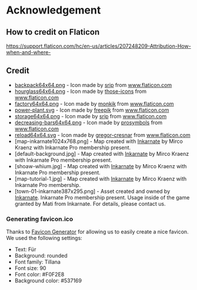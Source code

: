 # Acknowledgement

## How to credit on Flaticon

<https://support.flaticon.com/hc/en-us/articles/207248209-Attribution-How-when-and-where->

## Credit

- [backpack64x64.png](https://www.flaticon.com/free-icon/backpack_1243535#term=backpack&page=1&position=2) - Icon made by [srip](https://www.flaticon.com/authors/srip) from www.flaticon.com
- [hourglass64x64.png](https://www.flaticon.com/free-icon/hourglass_483610) - Icon made by [those-icons](https://www.flaticon.com/authors/those-icons) from www.flaticon.com
- [factory64x64.png](https://www.flaticon.com/free-icon/factory_1996732#term=factory&page=1&position=62) - Icon made by [monkik](https://www.flaticon.com/authors/monkik) from www.flaticon.com
- [power-plant.svg](https://www.flaticon.com/free-icon/eco-factory_2937857) - Icon made by [freepik](https://www.flaticon.com/authors/freepik) from www.flaticon.com
- [storage64x64.png](https://www.flaticon.com/free-icon/storage_1554623) - Icon made by [srip](https://www.flaticon.com/authors/srip) from www.flaticon.com
- [decreasing-bars64x64.png](https://www.flaticon.com/free-icon/bars_558386) - Icon made by [prosymbols](https://www.flaticon.com/authors/prosymbols) from www.flaticon.com
- [reload64x64.svg](https://www.flaticon.com/free-icon/reload_159657) - Icon made by [gregor-cresnar](https://www.flaticon.com/authors/gregor-cresnar) from www.flaticon.com
- [map-inkarnate1024x768.png] - Map created with [Inkarnate](https://www.inkarnate.com) by Mirco Kraenz with Inkarnate Pro membership present.
- [default-background.jpg] - Map created with [Inkarnate](https://www.inkarnate.com) by Mirco Kraenz with Inkarnate Pro membership present.
- [shoaw-whium.jpg] - Map created with [Inkarnate](https://www.inkarnate.com) by Mirco Kraenz with Inkarnate Pro membership present.
- [map-tutorial-1.jpg] - Map created with [Inkarnate](https://www.inkarnate.com) by Mirco Kraenz with Inkarnate Pro membership.
- [town-01-inkarnate387x295.png] - Asset created and owned by [Inkarnate](https://www.inkarnate.com). Inkarnate Pro membership present. Usage inside of the game granted by Mati from Inkarnate. For details, please contact us.

### Generating favicon.ico

Thanks to [Favicon Generator](https://favicon.io/favicon-generator/) for allowing us to easily create a nice favicon.
We used the following settings:

- Text: Für
- Background: rounded
- Font family: Tillana
- Font size: 90
- Font color: #F0F2E8
- Background color: #537169
